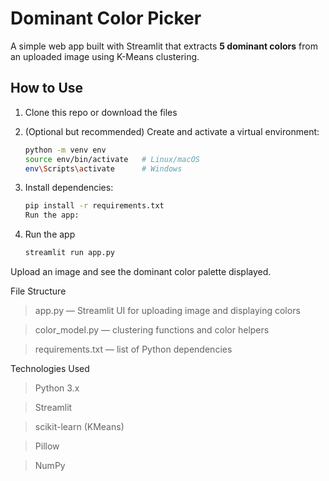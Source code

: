 # Dominant Color Picker

A simple web app built with Streamlit that extracts **5 dominant colors** from an uploaded image using K-Means clustering.

## How to Use

1. Clone this repo or download the files  
2. (Optional but recommended) Create and activate a virtual environment:

   ```bash
   python -m venv env
   source env/bin/activate   # Linux/macOS
   env\Scripts\activate      # Windows

3. Install dependencies:

    ```bash
    pip install -r requirements.txt
    Run the app:

4. Run the app
    ```bash
    streamlit run app.py

Upload an image and see the dominant color palette displayed.

File Structure
>app.py — Streamlit UI for uploading image and displaying colors

>color_model.py — clustering functions and color helpers

>requirements.txt — list of Python dependencies

Technologies Used
>Python 3.x

>Streamlit

>scikit-learn (KMeans)

>Pillow

>NumPy
